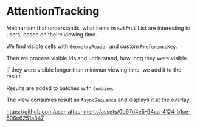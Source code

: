 # AttentionTracking

Mechanism that understands, what items in `SwiftUI` List are interesting to users, based on theire viewing time. 

We find visible cells with `GeometryReader` and custom `PreferenceKey`.

Then we process visible ids and understand, how long they were visible. 

If they were visible longer than minimun viewing time, we add it to the result.

Results are added to batches with `Combine`.

The view consumes result as `AsyncSequence` and displays it at the overlay.

https://github.com/user-attachments/assets/0b67d4e5-94ca-4124-b1ce-506e6251a347

